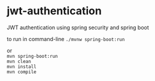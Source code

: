 # jwt-authentication
JWT authentication using spring security and spring boot

to run in command-line
```./mvnw spring-boot:run```

or <br/>
```mvn spring-boot:run```<br/>
```mvn clean```<br/>
```mvn install```<br/>
```mvn compile```<br/>